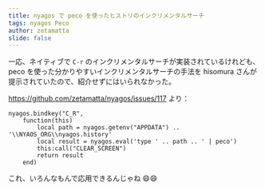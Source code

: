 ```yaml
---
title: nyagos で peco を使ったヒストリのインクリメンタルサーチ
tags: nyagos Peco
author: zetamatta
slide: false
---
```

一応、ネイティブで `C-r` のインクリメンタルサーチが実装されているけれども、peco を使った分かりやすいインクリメンタルサーチの手法を hisomura さんが提示されていたので、紹介せずにはいられなかった。

https://github.com/zetamatta/nyagos/issues/117 より：

```
nyagos.bindkey("C_R",
    function(this)
        local path = nyagos.getenv("APPDATA") .. '\\NYAOS_ORG\\nyagos.history'
        local result = nyagos.eval('type ' .. path .. ' | peco')
        this:call("CLEAR_SCREEN")
        return result
    end)
```

これ、いろんなもんで応用できるんじゃね :smile::smile: 

